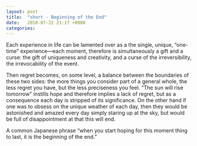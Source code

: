 ```yaml
---
layout: post
title:  "short - Beginning of the End"
date:   2018-07-22 21:17 +0900
categories:
---
```


Each experience in life can be lamented over as a the single, unique, “one-time” experience—each moment, therefore is simultaneously a gift and a curse: the gift of uniqueness and creativity, and a curse of the irreversibility, the irrevocability of the event.

Then regret becomes, on some level, a balance between the boundaries of these two sides: the more things you consider part of a general whole, the less regret you have, but the less preciseness you feel. “The sun will rise tomorrow” instills hope and therefore implies a lack of regret, but as a consequence each day is stripped of its significance. On the other hand if one was to obsess on the unique weather of each day, then they would be astonished and amazed every day simply staring up at the sky, but would be full of disappointment at that this will end.

A common Japanese phrase “when you start hoping for this moment thing to last, it is the beginning of the end.”
